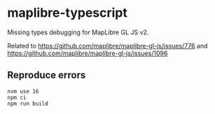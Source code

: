# maplibre-typescript
Missing types debugging for MapLibre GL JS v2.

Related to https://github.com/maplibre/maplibre-gl-js/issues/776 and https://github.com/maplibre/maplibre-gl-js/issues/1096

## Reproduce errors

```
nvm use 16
npm ci
npm run build
```
